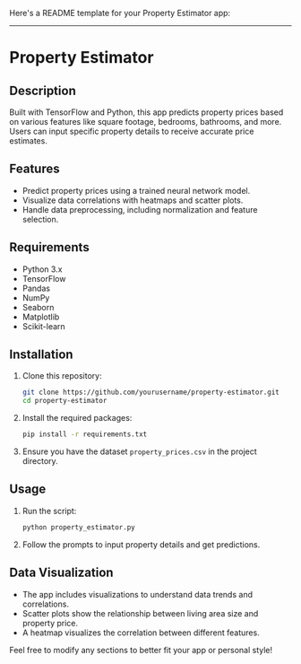 Here's a README template for your Property Estimator app:

---

# Property Estimator

## Description
Built with TensorFlow and Python, this app predicts property prices based on various features like square footage, bedrooms, bathrooms, and more. Users can input specific property details to receive accurate price estimates.

## Features
- Predict property prices using a trained neural network model.
- Visualize data correlations with heatmaps and scatter plots.
- Handle data preprocessing, including normalization and feature selection.

## Requirements
- Python 3.x
- TensorFlow
- Pandas
- NumPy
- Seaborn
- Matplotlib
- Scikit-learn

## Installation
1. Clone this repository:
   ```bash
   git clone https://github.com/yourusername/property-estimator.git
   cd property-estimator
   ```

2. Install the required packages:
   ```bash
   pip install -r requirements.txt
   ```

3. Ensure you have the dataset `property_prices.csv` in the project directory.

## Usage
1. Run the script:
   ```bash
   python property_estimator.py
   ```

2. Follow the prompts to input property details and get predictions.

## Data Visualization
- The app includes visualizations to understand data trends and correlations.
- Scatter plots show the relationship between living area size and property price.
- A heatmap visualizes the correlation between different features.


Feel free to modify any sections to better fit your app or personal style!
